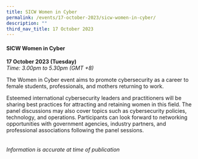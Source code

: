 ```yaml
---
title: SICW Women in Cyber
permalink: /events/17-october-2023/sicw-women-in-cyber/
description: ""
third_nav_title: 17 October 2023
---
```

#### **SICW Women in Cyber**

**17 October 2023 (Tuesday)**  
*Time: 3.00pm to 5.30pm (GMT +8)*

The Women in Cyber event aims to promote cybersecurity as a career to female students, professionals, and mothers returning to work.

Esteemed international cybersecurity leaders and practitioners will be sharing best practices for attracting and retaining women in this field. The panel discussions may also cover topics such as cybersecurity policies, technology, and operations. Participants can look forward to networking opportunities with government agencies, industry partners, and professional associations following the panel sessions.
<br><br><br>
*Information is accurate at time of publication*